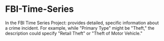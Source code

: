 # FBI-Time-Series
In the FBI Time Series Project: provides detailed, specific information about a crime incident. For example, while "Primary Type" might be "Theft," the description could specify "Retail Theft" or "Theft of Motor Vehicle." 
